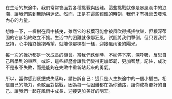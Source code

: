 在生活的旅途中，我們常常會面對各種挑戰與困難。這些挑戰就像是暴風雨中的浪潮，讓我們感到無助與迷茫。然而，正是在這些艱難的時刻，我們才有機會去發現內心的力量。

想像一下，一棵樹在風中搖曳，雖然它的枝葉可能會被風吹得搖搖欲墜，但根深蒂固的它卻始終屹立不搖。生活中的困難就像那狂風，試圖將我們擊倒，但只要我們堅持，心中始終懷抱希望，就能像那棵樹一樣，迎接風雨後的陽光。

每一次的挫折都是一次成長的機會。當我們跌倒時，不妨停下來，深呼吸，反思自己所學到的東西。或許，這些經歷會讓我們變得更加堅韌，更加智慧。記住，成功不是永不失敗，而是能夠在失敗中重新站起來的勇氣。

所以，當你感到疲憊或失落時，請告訴自己：這只是人生旅途中的一個小插曲。相信自己的能力，勇敢面對挑戰，因為每一個困難都在為你鋪路，讓你成為更好的自己。讓我們一起在風雨中成長，迎接更加美好的明天。